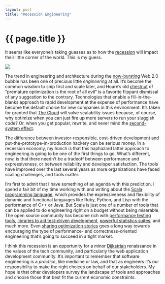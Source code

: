 ```yaml
---
layout: post
title: "Recession Engineering"
---
```


{{ page.title }}
================

It seems like everyone’s taking guesses as to how the [recession](http://money.cnn.com/2008/12/01/news/economy/recession/?postversion=2008120115) will impact their little corner of the world. This is my guess.

<a href="http://thisisindexed.com/2008/12/might-as-well-own-this-meltdown/"><img src ="http://thisisindexed.com/wp-content/uploads/2008/12/card1945-380x230.jpg" /></a>

The trend in engineering and architecture during the [now-bursting](http://www.businessweek.com/the_thread/techbeat/archives/2008/10/is_that_the_sou.html) Web 2.0 bubble has been one of precious little *engineering* at all. It’s become the common wisdom to ship first and scale later, and Hoare’s old [chestnut](http://www.acm.org/ubiquity/views/v7i24_fallacy.html) of “premature optimization is the root of all evil” is a favorite flippant dismissal of any suggestion to the contrary. Technologies that enable a fill-in-the-blanks approach to rapid development at the expense of performance have become the default choice for new companies in this environment. It’s taken for granted that [The Cloud](http://en.wikipedia.org/wiki/Cloud_computing) will solve scalability issues because, of course, why optimize when you can just fire up more servers to run your sluggish code? Or, when you get popular, rewrite, and never mind the [second-system effect](http://en.wikipedia.org/wiki/Second-system_effect).

The difference between investor-responsible, cost-driven development and put-the-prototype-in-production hackery can be serious money. In a recession economy, my hunch is that this haphazard latter approach to engineering is going to be one of the first things to go. What’s different, now, is that there needn’t be a tradeoff between performance and expressiveness, or between reliability and developer satisfaction. The tools have improved over the last several years as more organizations have faced scaling challenges, and tools matter.

I’m first to admit that I have something of an agenda with this prediction. I spend a fair bit of my time working with and writing about the [Scala programming language](http://scala-lang.org), which provides the expressiveness and flexibility of dynamic and functional languages like Ruby, Python, and Lisp with the performance of C++ or Java. But Scala is just one of a number of tools that can be applied to do engineering right on a budget without being miserable. The open source community has become rich with [performance testing tools](http://www.opensourcetesting.org/performance.php), [libraries to aid test-driven development](http://en.wikipedia.org/wiki/List_of_unit_testing_frameworks), [powerful statistics suites](http://www.r-project.org/), and much more. Even [sharing optimization stories](http://www.metabrew.com/article/a-million-user-comet-application-with-mochiweb-part-2/) goes a long way towards encouraging the type of performance- and correctness-oriented engineering that’s going to succeed in a tight market.

I think this recession is an opportunity for a minor [Dijkstrian](http://www.catonmat.net/blog/edsger-dijkstra-discipline-in-thought/) renaissance in the values of the tech community, and particularly the web application development community. It’s important to remember that software engineering is a *practice*, like medicine or law, and that as engineers it’s our responsibility to make the right choices on behalf of our stakeholders. My hope is that other developers survey the landscape of tools and approaches and choose those that best fit the current economic constraints.
